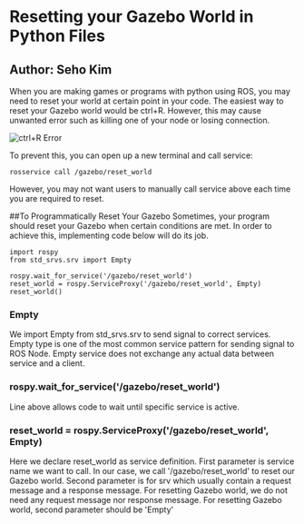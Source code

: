# Resetting your Gazebo World in Python Files

## Author: Seho Kim

When you are making games or programs with python using ROS, you may need to reset your world at certain point in your code.
The easiest way to reset your Gazebo world would be ctrl+R. However, this may cause unwanted error such as killing one of your node or losing connection.

![ctrl+R Error](https://i.ibb.co/4RDfHwL/reset-world-error.jpg)

To prevent this, you can open up a new terminal and call service:

```
rosservice call /gazebo/reset_world
```

However, you may not want users to manually call service above each time you are required to reset.

##To Programmatically Reset Your Gazebo
Sometimes, your program should reset your Gazebo when certain conditions are met. In order to achieve this, implementing code below will do its job.

```
import rospy
from std_srvs.srv import Empty

rospy.wait_for_service('/gazebo/reset_world')
reset_world = rospy.ServiceProxy('/gazebo/reset_world', Empty)
reset_world()
```

### Empty

We import Empty from std_srvs.srv to send signal to correct services. Empty type is one of the most common service pattern for sending signal to ROS Node.
Empty service does not exchange any actual data between service and a client.

### rospy.wait_for_service('/gazebo/reset_world')

Line above allows code to wait until specific service is active. 

### reset_world = rospy.ServiceProxy('/gazebo/reset_world', Empty)

Here we declare reset_world as service definition. First parameter is service name we want to call.
In our case, we call '/gazebo/reset_world' to reset our Gazebo world. Second parameter is for srv which usually contain a request message and a response message.
For resetting Gazebo world, we do not need any request message nor response message. For resetting Gazebo world, second parameter should be 'Empty'
